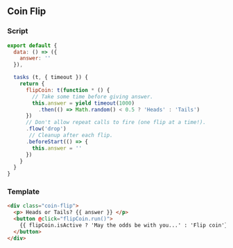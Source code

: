 <script>
import CoinFlip from '~components/tasks/examples/CoinFlip.vue'

export default {
  components: {
    CoinFlip
  }
}
</script>

## Coin Flip

<div class="showcase">
  <CoinFlip />
</div>

### Script

```js
export default {
  data: () => ({
    answer: ''
  }),

  tasks (t, { timeout }) {
    return {
      flipCoin: t(function * () {
        // Take some time before giving answer.
        this.answer = yield timeout(1000)
          .then(() => Math.random() < 0.5 ? 'Heads' : 'Tails')
      })
      // Don't allow repeat calls to fire (one flip at a time!).
      .flow('drop')
       // Cleanup after each flip.
      .beforeStart(() => {
        this.answer = ''
      })
    }
  }
}
```

### Template

```html
<div class="coin-flip">
  <p> Heads or Tails? {{ answer }} </p>
  <button @click="flipCoin.run()">
    {{ flipCoin.isActive ? 'May the odds be with you...' : 'Flip coin'}}
  </button>
</div>
```

